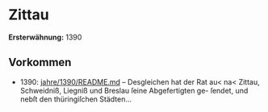 # Zittau

**Ersterwähnung:** 1390

## Vorkommen
- 1390: [jahre/1390/README.md](../jahre/1390/README.md) – Desgleichen hat der Rat au< na< Zittau,
Schweidniß, Liegniß und Breslau ſeine Abgefertigten ge-
ſendet, und nebſt den thüringiſchen Städten...
